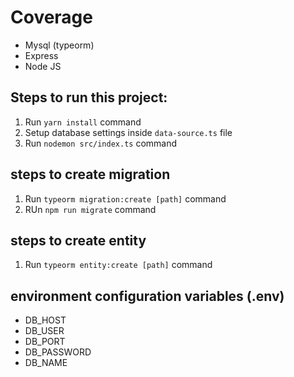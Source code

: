 # Coverage

- Mysql (typeorm)
- Express
- Node JS

## Steps to run this project:

1. Run `yarn install` command
2. Setup database settings inside `data-source.ts` file
3. Run `nodemon src/index.ts` command

## steps to create migration

1. Run `typeorm migration:create [path]` command
2. RUn `npm run migrate` command

## steps to create entity

1. Run `typeorm entity:create [path]` command

## environment configuration variables (.env)

- DB_HOST
- DB_USER
- DB_PORT
- DB_PASSWORD
- DB_NAME
